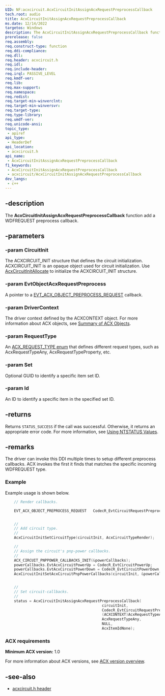 ```yaml
---
UID: NF:acxcircuit.AcxCircuitInitAssignAcxRequestPreprocessCallback
tech.root: audio
title: AcxCircuitInitAssignAcxRequestPreprocessCallback
ms.date: 12/14/2022
targetos: Windows
description: The AcxCircuitInitAssignAcxRequestPreprocessCallback function add a WDFREQUEST preprocess callback.
prerelease: false
req.assembly: 
req.construct-type: function
req.ddi-compliance: 
req.dll: 
req.header: acxcircuit.h
req.idl: 
req.include-header: 
req.irql: PASSIVE_LEVEL
req.kmdf-ver: 
req.lib: 
req.max-support: 
req.namespace: 
req.redist: 
req.target-min-winverclnt: 
req.target-min-winversvr: 
req.target-type: 
req.type-library: 
req.umdf-ver: 
req.unicode-ansi: 
topic_type:
 - apiref
api_type:
 - HeaderDef
api_location:
 - acxcircuit.h
api_name:
 - AcxCircuitInitAssignAcxRequestPreprocessCallback
f1_keywords:
 - AcxCircuitInitAssignAcxRequestPreprocessCallback
 - acxcircuit/AcxCircuitInitAssignAcxRequestPreprocessCallback
dev_langs:
 - c++
---
```


## -description

The **AcxCircuitInitAssignAcxRequestPreprocessCallback** function add a WDFREQUEST preprocess callback.

## -parameters

### -param CircuitInit

The ACXCIRCUIT_INIT structure that defines the circuit initialization. ACXCIRCUIT_INIT is an opaque object used for circuit initialization. Use [AcxCircuitInitAllocate](nf-acxcircuit-acxcircuitinitallocate.md) to initialize the ACXCIRCUIT_INIT structure.

### -param EvtObjectAcxRequestPreprocess

A pointer to a [EVT_ACX_OBJECT_PREPROCESS_REQUEST](/windows-hardware/drivers/ddi/acxrequest/nc-acxrequest-evt_acx_object_preprocess_request) callback.

### -param DriverContext

The driver context defined by the ACXCONTEXT object.  For more information about ACX objects, see [Summary of ACX Objects](/windows-hardware/drivers/audio/acx-summary-of-objects).

### -param RequestType

An [ACX_REQUEST_TYPE enum](/windows-hardware/drivers/ddi/acxrequest/ne-acxrequest-acx_request_type) that defines different request types, such as AcxRequestTypeAny, AcxRequestTypeProperty, etc.

### -param Set

Optional GUID to identify a specific item set ID.

### -param Id

An ID to identify a specific item in the specified set ID.

## -returns

Returns `STATUS_SUCCESS` if the call was successful. Otherwise, it returns an appropriate error code. For more information, see [Using NTSTATUS Values](/windows-hardware/drivers/kernel/using-ntstatus-values).

## -remarks

The driver can invoke this DDI multiple times to setup different preprocess callbacks. ACX invokes the first it finds that matches the specific incoming WDFREQUEST type.

### Example

Example usage is shown below.

```cpp
    // Render callbacks.

    EVT_ACX_OBJECT_PREPROCESS_REQUEST   CodecR_EvtCircuitRequestPreprocess;


    //
    // Add circuit type.
    //
    AcxCircuitInitSetCircuitType(circuitInit, AcxCircuitTypeRender);

    //
    // Assign the circuit's pnp-power callbacks.
    //
    ACX_CIRCUIT_PNPPOWER_CALLBACKS_INIT(&powerCallbacks);
    powerCallbacks.EvtAcxCircuitPowerUp = CodecR_EvtCircuitPowerUp;
    powerCallbacks.EvtAcxCircuitPowerDown = CodecR_EvtCircuitPowerDown;
    AcxCircuitInitSetAcxCircuitPnpPowerCallbacks(circuitInit, &powerCallbacks);


    //
    // Set circuit-callbacks.
    //
    status = AcxCircuitInitAssignAcxRequestPreprocessCallback(
                                            circuitInit, 
                                            CodecR_EvtCircuitRequestPreprocess,
                                            (ACXCONTEXT)AcxRequestTypeAny, // dbg only
                                            AcxRequestTypeAny,
                                            NULL, 
                                            AcxItemIdNone);
```

### ACX requirements

**Minimum ACX version:** 1.0

For more information about ACX versions, see [ACX version overview](/windows-hardware/drivers/audio/acx-version-overview).

## -see-also

- [acxcircuit.h header](index.md)
